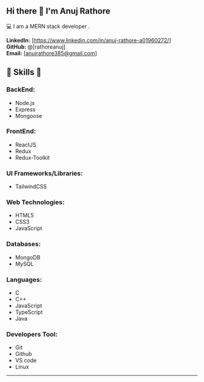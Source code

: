 ## Hi there 👋 I'm Anuj Rathore

💻 I am a MERN stack developer . 

**LinkedIn:** [https://www.linkedin.com/in/anuj-rathore-a01960272/]  
**GitHub:** @[rathoreanuj]  
**Email:** [anujrathore385@gmail.com]  

## 🎉 Skills 🎉  

### **BackEnd:**  
- Node.js  
- Express  
- Mongoose  

### **FrontEnd:**  
- ReactJS    
- Redux  
- Redux-Toolkit  

### **UI Frameworks/Libraries:**  
- TailwindCSS   

### **Web Technologies:**  
- HTML5  
- CSS3  
- JavaScript  

### **Databases:**  
- MongoDB  
- MySQL  

### **Languages:**  
- C  
- C++  
- JavaScript  
- TypeScript  
- Java

### **Developers Tool:**  
- Git
- Github
- VS code 
- Linux 

  

---
